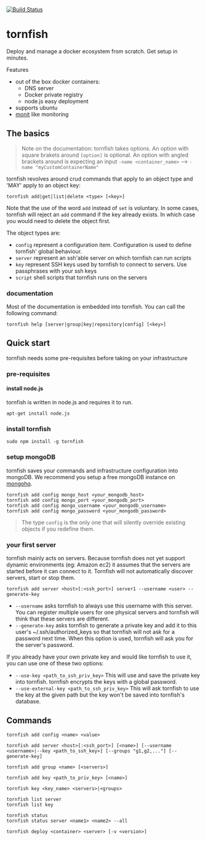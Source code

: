 
[![Build Status](https://api.travis-ci.org/nherment/tornfish.png?branch=master)](https://travis-ci.org/nherment/tornfish)


tornfish
========

Deploy and manage a docker ecosystem from scratch. Get setup in minutes.

Features
  - out of the box docker containers:
    - DNS server
    - Docker private registry
    - node.js easy deployment
  - supports ubuntu
  - [monit](http://mmonit.com/monit/) like monitoring


The basics
----------

> Note on the documentation: tornfish takes options. An option with square brakets around ```[option]``` is optional.
An option with angled brackets around is expecting an input ```-name <container_name>``` --> ```-name "myCustomContainerName"```

tornfish revolves around crud commands that apply to an object type and 'MAY' apply to an object key:

    tornfish add|get|list|delete <type> [<key>]

Note that the use of the word ```add``` instead of ```set``` is voluntary. In some cases, tornfish will reject an
```add``` command if the key already exists. In which case you would need to delete the object first.

The object types are:

- ```config``` represent a configuration item. Configuration is used to define tornfish' global behaviour.
- ```server``` represent an ssh'able server on which tornfish can run scripts
- ```key``` represent SSH keys used by tornfish to connect to servers. Use passphrases with your ssh keys
- ```script``` shell scripts that tornfish runs on the servers

### documentation

Most of the documentation is embedded into tornfish. You can call the following command:

    tornfish help [server|group|key|repository|config] [<key>]


Quick start
-----------

tornfish needs some pre-requisites before taking on your infrastructure

### pre-requisites

#### install node.js

tornfish is written in node.js and requires it to run.

    apt-get install node.js

### install tornfish

    sudo npm install -g tornfish

### setup mongoDB

tornfish saves your commands and infrastructure configuration into mongoDB. We recommend you setup a free mongoDB
instance on [mongohq](https://www.mongohq.com/).

    tornfish add config mongo_host <your_mongodb_host>
    tornfish add config mongo_port <your_mongodb_port>
    tornfish add config mongo_username <your_mongodb_username>
    tornfish add config mongo_password <your_mongodb_password>

> The type ```config``` is the only one that will silently override existing objects if you redefine them.


### your first server

tornfish mainly acts on servers. Because tornfish does not yet support dynamic environments (eg: Amazon ec2) it
assumes that the servers are started before it can connect to it. Tornfish will not automatically discover servers,
start or stop them.

    tornfish add server <host>[:<ssh_port>] server1 --username <user> --generate-key

- ```--username``` asks tornfish to always use this username with this server. You can register multiple users for one
physical servers and tornfish will think that these servers are different.
- ```--generate-key``` asks tornfish to generate a private key and add it to this user's ~/.ssh/authorized_keys so
that tornfish will not ask for a password next time. When this option is used, tornfish will ask you for the server's
password.

If you already have your own private key and would like tornfish to use it, you can use one of these two options:

- ```--use-key <path_to_ssh_priv_key>``` This will use and save the private key into tornfish. tornfish encrypts the keys
with a global password.
- ```--use-external-key <path_to_ssh_priv_key>``` This will ask tornfish to use the key at the given path but the key won't
be saved into tornfish's database.


Commands
--------

    tornfish add config <name> <value>

    tornfish add server <host>[:<ssh_port>] [<name>] [--username <username>|--key <path_to_ssh_key>] [--groups "g1,g2,..."] [--generate-key]

    tornfish add group <name> [<servers>]

    tornfish add key <path_to_priv_key> [<name>]

    tornfish key <key_name> <servers>|<groups>

    tornfish list server
    tornfish list key

    tornfish status
    tornfish status server <name1> <name2> --all

    tornfish deploy <container> <server> [-v <version>]
